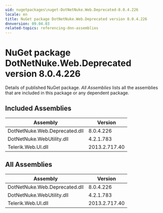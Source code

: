 ```yaml
---
uid: nugetpackages\nuget-DotNetNuke.Web.Deprecated-8.0.4.226
locale: en
title: NuGet package DotNetNuke.Web.Deprecated version 8.0.4.226
dnnversion: 09.04.03
related-topics: referencing-dnn-assemblies
---
```


# NuGet package DotNetNuke.Web.Deprecated version 8.0.4.226
Details of published NuGet package.
*All Assemblies* lists all the assemblies that are included in this package or any dependent package.

## Included Assemblies

|Assembly|Version|
|---|---|
|DotNetNuke.Web.Deprecated.dll|8.0.4.226|
|DotNetNuke.WebUtility.dll|4.2.1.783|
|Telerik.Web.UI.dll|2013.2.717.40|

## All Assemblies

|Assembly|Version|
|---|---|
|DotNetNuke.Web.Deprecated.dll|8.0.4.226|
|DotNetNuke.WebUtility.dll|4.2.1.783|
|Telerik.Web.UI.dll|2013.2.717.40|


